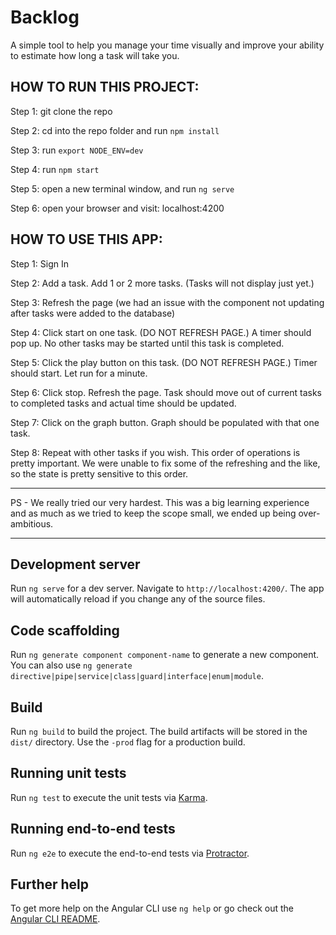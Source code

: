 # Backlog

A simple tool to help you manage your time visually and improve your ability to estimate how long a task will take you.

## HOW TO RUN THIS PROJECT:

Step 1: git clone the repo

Step 2: cd into the repo folder and run `npm install`

Step 3: run `export NODE_ENV=dev`

Step 4: run `npm start`

Step 5: open a new terminal window, and run `ng serve`

Step 6: open your browser and visit: localhost:4200

## HOW TO USE THIS APP:

Step 1: Sign In

Step 2: Add a task. Add 1 or 2 more tasks. (Tasks will not display just yet.)

Step 3: Refresh the page (we had an issue with the component not updating after tasks were added to the database)

Step 4: Click start on one task. (DO NOT REFRESH PAGE.) A timer should pop up. No other tasks may be started until this task is completed.

Step 5: Click the play button on this task. (DO NOT REFRESH PAGE.) Timer should start. Let run for a minute.

Step 6: Click stop. Refresh the page. Task should move out of current tasks to completed tasks and actual time should be updated.

Step 7: Click on the graph button. Graph should be populated with that one task.

Step 8: Repeat with other tasks if you wish. This order of operations is pretty important. We were unable to fix some of the refreshing and the like, so the state is pretty sensitive to this order.

---

PS - We really tried our very hardest. This was a big learning experience and as much as we tried to keep the scope small, we ended up being over-ambitious.

---

## Development server

Run `ng serve` for a dev server. Navigate to `http://localhost:4200/`. The app will automatically reload if you change any of the source files.

## Code scaffolding

Run `ng generate component component-name` to generate a new component. You can also use `ng generate directive|pipe|service|class|guard|interface|enum|module`.

## Build

Run `ng build` to build the project. The build artifacts will be stored in the `dist/` directory. Use the `-prod` flag for a production build.

## Running unit tests

Run `ng test` to execute the unit tests via [Karma](https://karma-runner.github.io).

## Running end-to-end tests

Run `ng e2e` to execute the end-to-end tests via [Protractor](http://www.protractortest.org/).

## Further help

To get more help on the Angular CLI use `ng help` or go check out the [Angular CLI README](https://github.com/angular/angular-cli/blob/master/README.md).
